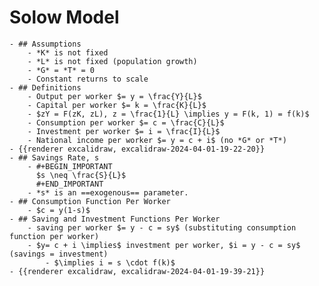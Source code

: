 # Solow Model
	- ## Assumptions
		- *K* is not fixed
		- *L* is not fixed (population growth)
		- *G* = *T* = 0
		- Constant returns to scale
	- ## Definitions
		- Output per worker $= y = \frac{Y}{L}$
		- Capital per worker $= k = \frac{K}{L}$
		- $zY = F(zK, zL), z = \frac{1}{L} \implies y = F(k, 1) = f(k)$
		- Consumption per worker $= c = \frac{C}{L}$
		- Investment per worker $= i = \frac{I}{L}$
		- National income per worker $= y = c + i$ (no *G* or *T*)
	- {{renderer excalidraw, excalidraw-2024-04-01-19-22-20}}
	- ## Savings Rate, s
		- #+BEGIN_IMPORTANT
		  $s \neq \frac{S}{L}$
		  #+END_IMPORTANT
		- *s* is an ==exogenous== parameter.
	- ## Consumption Function Per Worker
		- $c = y(1-s)$
	- ## Saving and Investment Functions Per Worker
		- saving per worker $= y - c = sy$ (substituting consumption function per worker)
		- $y= c + i \implies$ investment per worker, $i = y - c = sy$ (savings = investment)
			- $\implies i = s \cdot f(k)$
	- {{renderer excalidraw, excalidraw-2024-04-01-19-39-21}}